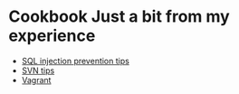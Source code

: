 # Cookbook Just a bit from my experience

<ul>
  <li><a href="SQLinjectionPrevention.md">SQL injection prevention tips</a></li>
  <li><a href="svn.md">SVN tips</a></li>
  <li><a href="Vagrant.md">Vagrant</a>
</ul>
